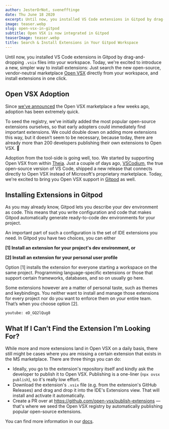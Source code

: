 ```yaml
---
author: JesterOrNot, svenefftinge
date: Thu June 18 2020
excerpt: Until now, you installed VS Code extensions in Gitpod by drag-and-dropping `.vsix` files into your workspace. Today, we're excited to introduce a
image: teaser.webp
slug: open-vsx-in-gitpod
subtitle: Open VSX is now integrated in Gitpod
teaserImage: teaser.webp
title: Search & Install Extensions in Your Gitpod Workspace
---
```


<script context="module">
  export const prerender = true;
</script>

Until now, you installed VS Code extensions in Gitpod by drag-and-dropping `.vsix` files into your workspace. Today, we're excited to introduce a new, simpler way to install extensions: Just search the new open-source, vendor-neutral marketplace [Open VSX](https://open-vsx.org) directly from your workspace, and install extensions in one click.

## Open VSX Adoption

Since [we've announced](/blog/open-vsx) the Open VSX marketplace a few weeks ago, adoption has been extremely quick.

To seed the registry, we've initially added the most popular open-source extensions ourselves, so that early adopters could immediately find important extensions. We could double down on adding more extensions this way, but it doesn’t seem to be necessary, because today, there are already more than 200 developers publishing their own extensions to Open VSX. 🎉

Adoption from the tool-side is going well, too. We started by supporting Open VSX from within [Theia](https://theia-ide.org). Just a couple of days ago, [VSCodium](https://github.com/VSCodium/vscodium#extensions-and-the-marketplace), the true open-source version of VS Code, shipped a new release that connects directly to Open VSX instead of Microsoft's proprietary marketplace. Today, we're excited to bring you Open VSX support in [Gitpod](https://gitpod.io) as well.

## Installing Extensions in Gitpod

As you may already know, Gitpod lets you describe your dev environment as code. This means that you write configuration and code that makes Gitpod automatically generate ready-to-code dev environments for your project.

An important part of such a configuration is the set of IDE extensions you need. In Gitpod you have two choices, you can either

**[1] Install an extension for your project's dev environment, or**

**[2] Install an extension for your personal user profile**

Option [1] installs the extension for everyone starting a workspace on the same project. Programming language-specific extensions or those that support certain frameworks, databases, and so on usually go here.

Some extensions however are a matter of personal taste, such as themes and keybindings. You neither want to install and manage those extensions for every project nor do you want to enforce them on your entire team. That’s when you choose option [2].

`youtube: eD_GQ2lQug8`

## What If I Can’t Find the Extension I’m Looking For?

While more and more extensions land in Open VSX on a daily basis, there still might be cases where you are missing a certain extension that exists in the MS marketplace. There are three things you can do:

- Ideally, you go to the extension's repository itself and kindly ask the developer to publish it to Open VSX. Publishing is a one-liner (`npx ovsx publish`), so it's really low effort.
- Download the extension's `.vsix` file (e.g. from the extension's GitHub Releases) and drag and drop it into the IDE's Extensions view. That will install and activate it automatically.
- Create a PR over at <a class="no-nowrap" href="https://github.com/open-vsx/publish-extensions">https://github.com/open-vsx/publish-extensions</a> — that's where we seed the Open VSX registry by automatically publishing popular open-source extensions.

You can find more information in our [docs](/docs/references/ides-and-editors/vscode-extensions).
